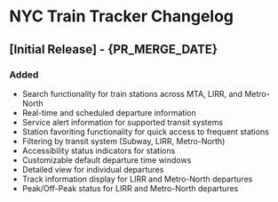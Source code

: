 # NYC Train Tracker Changelog

## [Initial Release] - {PR_MERGE_DATE}

### Added

- Search functionality for train stations across MTA, LIRR, and Metro-North
- Real-time and scheduled departure information
- Service alert information for supported transit systems
- Station favoriting functionality for quick access to frequent stations
- Filtering by transit system (Subway, LIRR, Metro-North)
- Accessibility status indicators for stations
- Customizable default departure time windows
- Detailed view for individual departures
- Track information display for LIRR and Metro-North departures
- Peak/Off-Peak status for LIRR and Metro-North departures
